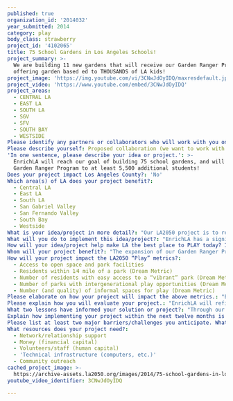 ```yaml
---
published: true
organization_id: '2014032'
year_submitted: 2014
category: play
body_class: strawberry
project_id: '4102065'
title: 75 School Gardens in Los Angeles Schools!
project_summary: >-
  We are building 11 new gardens that will receive our Garden Ranger Program -
  offering garden based ed to THOUSANDS of LA kids! 
project_image: 'https://img.youtube.com/vi/3CNwJdOyIDQ/maxresdefault.jpg'
project_video: 'https://www.youtube.com/embed/3CNwJdOyIDQ'
project_areas:
  - CENTRAL LA
  - EAST LA
  - SOUTH LA
  - SGV
  - SFV
  - SOUTH BAY
  - WESTSIDE
Please identify any partners or collaborators who will work with you on this project.: "EnrichLA has worked with partners such as Kaiser Permanente, St. Johns Wellness Center, LAUSD Facilities, Whole Foods, Whole Kids Foundation, Tree People, and more.  EnrichLA is open to new and continuing partnerships as we hope to partner with like-minded organizations concerned with offering edible education and green spaces to local students.\r\n"
Please describe yourself: Proposed collaboration (we want to work with partners!)
'In one sentence, please describe your idea or project.': >-
  EnrichLA will reach our goal of building 75 school gardens, and will offer our
  Garden Ranger Program to at least 5,500 additional students!
Does your project impact Los Angeles County?: 'No'
Which area(s) of LA does your project benefit?:
  - Central LA
  - East LA
  - South LA
  - San Gabriel Valley
  - San Fernando Valley
  - South Bay
  - Westside
What is your idea/project in more detail?: "Our LA2050 project is to reach a goal of building 75 edible school gardens in Los Angeles schools!  To accomplish this, we will build 11 new edible gardens and offer the Garden Ranger Program at 11 new schools!\r\n\r\nEnrichLA builds edible gardens and green spaces in local schools across Los Angeles, with a particular focus on low-income and under-served neighborhoods.  Our gardens offer thousands of Los Angeles youth in park-poor communities access to green, outdoor spaces, and healthy, active education.  \r\n\r\nThrough our Garden Ranger Program, children engage in hands-on learning within their own schoolyard.  Access to edible gardens, coupled with garden education, encourages children to make healthier choices – at school and beyond. \r\n"
What will you do to implement this idea/project?: "EnrichLA has a significant track record for designing, building, and providing programming at schools across Los Angeles.  Within the last 3 years, EnrichLA has built over 60 gardens in Los Angeles schools, and in the 2013-2014 school year, we offered our Garden Ranger Program at 25 schools.\r\n\r\nTo implement this project, we will identify 11 schools that want an edible school garden within their schoolyard.  We already have a wait-list of schools so this will not be a problem.  Once the needs of the individual school have been identified, and a garden design created, we work with a crew of volunteers to transform the garden space in the span of a single day!  Our volunteer groups are made up of students, staff, and parents, local community members, as well as volunteer groups such as Gay 4 Good, Do Good Bus, UCLA Volunteers, USC Helenes, and more!\r\n\r\nThe next step will be to hire additional Garden Rangers that serve at these sites.  These Garden Rangers are educated and experienced, and they are thoroughly trained in our Garden Ranger curriculum and EnrichLA standards so as to offer the best possible experience to students.  The Garden Rangers will then provide weekly garden classes and garden maintenance at these schools, as well as organize community workshops and work days.\r\n"
How will your idea/project help make LA the best place to PLAY today? In 2050?: "Our motto is to put “A Garden in Every School” and thereby with every school garden we create, we are offering students, parents, teachers, and community members the opportunity to play, and with that play, to live and learn.  The beauty of our endeavor is that with every garden we create, we are in effect establishing an incubator for new opportunities; for communities to come together over a garden work day, for teachers to become stewards of the environment, and for children to become acquainted, by the sweat of their own brow, with those fruits and vegetables that will most nourish them. \r\n\r\nIn less than three years EnrichLA has converted over 60 parcels of unused open space into productive gardens at Los Angeles’ most needy schools.  Over the course of the next school year EnrichLA plans to build 11 new gardens at 11 schools, making our total number of school gardens built 75.  That means acres of asphalt removed, acres of green space available to families otherwise unable to access parks, and acres of crops to nourish thousands of families otherwise without access to healthy options.  \r\n\r\nBeyond the immediate benefit of creating garden space, EnrichLA fosters lasting connections with the schools it partners with--through community workshops, providing consistent garden maintenance, and through the implementation of our “Garden Ranger” program.  Slated for 35 schools in the 2014-2015 school year, the “Garden Ranger” program engages whole classrooms in garden-based education.  Students become acquainted with healthy foods (some of which, like beets and artichokes, students had prior never been exposed to) and concepts of environmental stewardship, all the while pursuing a curriculum that meets the standards of a California education.\r\n\r\nIn 2050, LA will have a garden in every single one of its schools.  Many schools will maintain urban farms, the produce from which will supplement greatly the food available through school lunches.  In 2050, every single one of these schools will maintain a robust garden-based educational curriculum, with home-grown and EnrichLA Garden Rangers working side by side to acquaint the next generation of Angelenos with the food that sustains a healthy and robust society.  By the end of their secondary education, Angelenos of the 2050’s will be environmentally conscious and environmentally active horticulturalists, nutritionists, ecologists, and socially responsible members of their community."
Whom will your project benefit?: "The expansion of our Garden Ranger Program to eleven new schools will offer the program to a minimum of 5,500 students who previously lacked access to a school garden and to our Garden Ranger Program.  \r\n\r\nAlthough the Garden Ranger Program primarily targets youth in schools, the gardens we create are available to the entire community as a launching pad for further collaboration.  We have seen how parents, teachers, teens, and children of all backgrounds will come together to build a garden from scratch within a single day.  \r\n\r\nBy building new edible gardens and green spaces in these 11 schools, thousands of school students, teachers, staff, and parents will have access to an outdoor space where they can live, learn, and play.  These green spaces offer people in park-poor communities with access to green space.  \r\n\r\nSchools themselves benefit from the garden; the Garden Ranger Program improves their campus aesthetic and has the ability to improve their academic standing.  We have seen firsthand how the installation of a garden at Thomas Starr King Middle School brought about such a change in the school environment and morale that school’s API jumped from the 600’s to well over 800 in a matter of 5 years.  Science classes gain an outdoor laboratory with which they can conduct real-world experiments, children have a new outdoor area to play during recess, some teachers take their lunches to the garden, and neighbors help maintain the space.  In short, the entire community benefits.  "
How will your project impact the LA2050 “Play” metrics?:
  - Access to open space and park facilities
  - Residents within 1⁄4 mile of a park (Dream Metric)
  - Number of residents with easy access to a “vibrant” park (Dream Metric)
  - Number of parks with intergenerational play opportunities (Dream Metric)
  - Number (and quality) of informal spaces for play (Dream Metric)
Please elaborate on how your project will impact the above metrics.: "EnrichLA has a particular interest in building edible school gardens in some of Los Angeles' most park-poor communities.  Many of our schools are built in areas with little to no green space.  Our school gardens change that.\r\n\r\nThese gardens act as outdoor classrooms, cheer-up school campuses, and connect children with the source of their food.  Children have commented that they feel \"safe\" in the garden.  The school garden offers them not only the opportunity to grow foods, but also to play and learn in an active, outdoor green space.  \r\n\r\nCommunity workshops and work days will offer community members (from all walks of life) the opportunity to enjoy the gardens as well."
Please explain how you will evaluate your project.: "EnrichLA will refine some existing methods of evaluation and roll out some new methods during the 2014-2015 school year.\r\n\r\n1)  We will evaluate our impact by developing a student-centered survey to measure changes in students who attend schools that receive EnrichLA’s Garden Ranger programming.  We will track changes in access to fresh, healthy foods, the amount of fruits and vegetables consumed per day, attitudes toward environmental responsibility, as well as time spent in the garden or in outdoor classroom settings.  The USDA has partnered with Colorado Farm-to-School to develop evaluation tools for school farm/gardening programming.  We will utilize these tools to develop an effective survey method.\r\n\r\n2)  We will track the amount of fruits and vegetables that are harvested from our gardens, as well as tracking where these fruits and vegetables go (to students, community members, food banks, etc.).\r\n\r\n3)  We will track the number of students who are not participating in the Garden Ranger Program that have access to and that utilize the garden space.  We will track the number of teachers that utilize the garden space for educational purposes outside of the Garden Ranger Program, and we will also track the number of community members that engage in the garden and in garden workshops and work days.  \r\n"
What two lessons have informed your solution or project?: "Through our experience with building school gardens and offering garden education at Los Angeles Schools, we have discovered a variety of benefits, some un-planned.\r\n\r\nOur initial garden at Thomas Starr King Middle School revealed that something as simple as an edible school garden can bring together a community, to rally for the benefit of its children.  The school garden was one of the catalysts that led this school from an API in the 600's to an API of 843.  With that initial garden, we realized the importance of bringing together outside actors to help improve school campuses.\r\n\r\nAdditionally, we have realized the importance of connecting children with the source of their food.  By having a hands-on role in planting, tending to, harvesting, and preparing these fresh, healthy fruits and vegetables, children are more likely to try them, more likely to enjoy them, and more likely to eat them - at school AND at home."
Explain how implementing your project within the next twelve months is an achievable goal.: "In three years, EnrichLA has established edible gardens in over 60 schools and has successfully implemented our Garden Ranger Program at 25 schools. With an average of 21 schools a year, we are confident that adding 11 more gardens/green spaces and 11 more Garden Ranger programs in Los Angeles is an achievable goal.  \r\n\r\nEnrichLA employs educated, dedicated, and thoroughly trained Garden Rangers.  Rangers not only maintain garden standards throughout the year, but more importantly they act as an EnrichLA ambassador to the surrounding communities.  Our Garden Ranger Program is the driving force that will help us reach a minimum of 5,500 youth. Garden Rangers introduce the edible gardens to school faculty, parents, students, and nearby neighborhood by enlisting help from the community to keep the garden a healthy and flourishing environment. Under the Garden Ranger’s instruction, the EnrichLA curriculum touches on common core and state science standards, all the while students are outside, having fun, and learning lasting skills that they will carry throughout their lives. \r\n"
Please list at least two major barriers/challenges you anticipate. What is your strategy for ensuring a successful implementation?: "EnrichLA has worked with over 60 schools to design and build edible school gardens.  We have a good relationship with LAUSD facilities and with school staff and administrators.  Over the last 3 years, we have proven what we are able to accomplish and we have no doubt that we have in place a streamlined process for bringing edible school gardens and garden programming to Los Angeles schools.\r\n\r\nOur only barriers are ones that, in a garden, cannot be avoided!  Pests and irrigation issues will always pop-up, but we have an educated, dedicated, and hardworking team that is capable of tackling any issues that may arise.  \r\n"
What resources does your project need?:
  - Network/relationship support
  - Money (financial capital)
  - Volunteers/staff (human capital)
  - 'Technical infrastructure (computers, etc.)'
  - Community outreach
cached_project_image: >-
  https://archive-assets.la2050.org/images/2014/75-school-gardens-in-los-angeles-schools/img.youtube.com/vi/3CNwJdOyIDQ/maxresdefault.jpg
youtube_video_identifier: 3CNwJdOyIDQ

---
```

